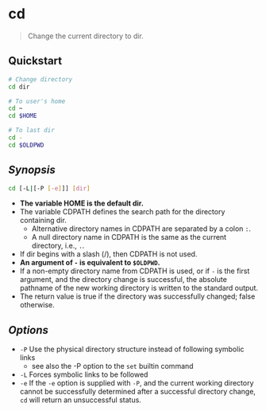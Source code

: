 # cd

> Change the current directory to dir.

## Quickstart

```bash
# Change directory
cd dir

# To user's home
cd ~
cd $HOME

# To last dir
cd -
cd $OLDPWD
```

## _Synopsis_

```bash
cd [-L|[-P [-e]]] [dir]
```

- **The variable HOME is the default dir.**
- The variable CDPATH defines the search path for the directory containing dir.
    - Alternative directory names in CDPATH are separated by a colon `:`.
    - A null directory name in CDPATH is the same as the current directory, i.e., `.`.
- If dir begins with a slash (/), then CDPATH is not used.
- **An argument of `-` is equivalent to `$OLDPWD`.**
- If a non-empty directory name from CDPATH is used, or if `-` is the first argument, and the directory change is successful, the absolute pathname of the new working directory is written to the standard output.
- The return value is true if the directory was successfully changed; false otherwise.

## _Options_

- `-P` Use the physical directory structure instead of following symbolic links
    - see also the -P option to the `set` builtin command
- `-L` Forces symbolic links to be followed
- `-e` If the `-e` option is supplied with `-P`, and the current working directory cannot be successfully determined after a successful directory change, `cd` will return an unsuccessful status.
